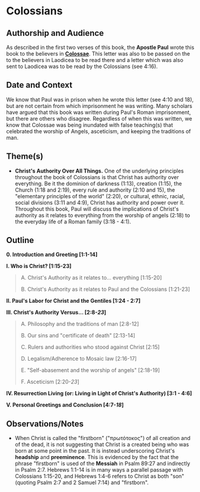 # Colossians


## Authorship and Audience
As described in the first two verses of this book, the **Apostle Paul** wrote this book to the believers in [**Colossae**](https://en.wikipedia.org/wiki/Colossae). This letter was also to be passed on the to the believers in Laodicea to be read there and a letter which was also sent to Laodicea was to be read by the Colossians (see 4:16).


## Date and Context
We know that Paul was in prison when he wrote this letter (see 4:10 and 18), but are not certain from which imprisonment he was writing. Many scholars have argued that this book was written during Paul's Roman imprisonment, but there are others who disagree. Regardless of when this was written, we know that Colossae was being inundated with false teaching(s) that celebrated the worship of Angels, asceticism, and keeping the traditions of man.


## Theme(s)
- **Christ's Authority Over All Things.** One of the underlying principles throughout the book of Colossians is that Christ has authority over everything. Be it the dominion of darkness (1:13), creation (1:15), the Church (1:18 and 2:19), every rule and authority (2:10 and 15), the "elementary principles of the world" (2:20), or cultural, ethnic, racial, social divisions (3:11 and 4:9), Christ has authority and power over it. Throughout this book, Paul will discuss the implications of Christ's authority as it relates to everything from the worship of angels (2:18) to the everyday life of a Roman family (3:18 - 4:1).


## Outline
**0. Introduction and Greeting  [1:1-14]**

**I. Who is Christ?  [1:15-23]**

  > A. Christ's Authority as it relates to... everything  [1:15-20]
  > 
  > B. Christ's Authority as it relates to Paul and the Colossians  [1:21-23]

**II. Paul's Labor for Christ and the Gentiles  [1:24 - 2:7]**

**III. Christ's Authority Versus...  [2:8-*23*]**

  > A. Philosophy and the traditions of man  [2:8-12]
  > 
  > B. Our sins and "certificate of death"  [2:13-14]
  > 
  > C. Rulers and authorities who stood against Christ  [2:15]
  > 
  > D. Legalism/Adherence to Mosaic law  [2:16-17]
  > 
  > E. "Self-abasement and the worship of angels"  [2:18-19]
  > 
  > F. Asceticism  [2:20-*23*]

**IV. Resurrection Living (or: Living in Light of Christ's Authority)  [3:1 - 4:6]**

**V. Personal Greetings and Conclusion  [4:7-*18*]**


## Observations/Notes
  - When Christ is called the "firstborn" ("πρωτότοκος") of all creation and of the dead, it is not suggesting that Christ is a created being who was born at some point in the past.  It is instead underscoring Christ's **headship** and **preeminence**. This is evidenced by the fact that the phrase "firstborn" is used of the **Messiah** in Psalm 89:27 and indirectly in Psalm 2:7. Hebrews 1:1-14 is in many ways a parallel passage with Colossians 1:15-20, and Hebrews 1:4-6 refers to Christ as both "son" (quoting Psalm 2:7 and 2 Samuel 7:14) and "firstborn".
